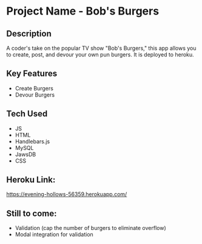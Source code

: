 # Project Name - Bob's Burgers

## Description
A coder's take on the popular TV show "Bob's Burgers," this app allows you to create, post, and devour your own pun burgers. It is deployed to heroku.

## Key Features
- Create Burgers
- Devour Burgers


## Tech Used
- JS
- HTML
- Handlebars.js
- MySQL
- JawsDB
- CSS

## Heroku Link:
https://evening-hollows-56359.herokuapp.com/

## Still to come:
 - Validation (cap the number of burgers to eliminate overflow)
 - Modal integration for validation
